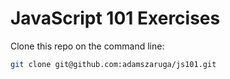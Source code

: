 # JavaScript 101 Exercises

Clone this repo on the command line:

```sh
git clone git@github.com:adamszaruga/js101.git
```
